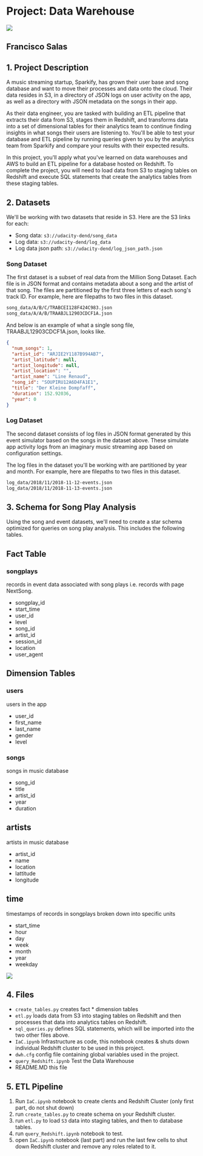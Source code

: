 # Project: Data Warehouse
![](https://i.imgur.com/YcVti0K.png)

## Francisco Salas
## 1. Project Description

A music streaming startup, Sparkify, has grown their user base and song database and want to move their processes and data onto the cloud. Their data resides in S3, in a directory of JSON logs on user activity on the app, as well as a directory with JSON metadata on the songs in their app.

As their data engineer, you are tasked with building an ETL pipeline that extracts their data from S3, stages them in Redshift, and transforms data into a set of dimensional tables for their analytics team to continue finding insights in what songs their users are listening to. You'll be able to test your database and ETL pipeline by running queries given to you by the analytics team from Sparkify and compare your results with their expected results.

In this project, you'll apply what you've learned on data warehouses and AWS to build an ETL pipeline for a database hosted on Redshift. To complete the project, you will need to load data from S3 to staging tables on Redshift and execute SQL statements that create the analytics tables from these staging tables.

## 2. Datasets

We'll be working with two datasets that reside in S3. Here are the S3 links for each:

- Song data: `s3://udacity-dend/song_data`
- Log data: `s3://udacity-dend/log_data`
- Log data json path: `s3://udacity-dend/log_json_path.json`

### Song Dataset

The first dataset is a subset of real data from the Million Song Dataset. Each file is in JSON format and contains metadata about a song and the artist of that song. The files are partitioned by the first three letters of each song's track ID. For example, here are filepaths to two files in this dataset.

```bash
song_data/A/B/C/TRABCEI128F424C983.json
song_data/A/A/B/TRAABJL12903CDCF1A.json
```
And below is an example of what a single song file, TRAABJL12903CDCF1A.json, looks like.
```json
{
  "num_songs": 1,
  "artist_id": "ARJIE2Y1187B994AB7",
  "artist_latitude": null,
  "artist_longitude": null,
  "artist_location": "",
  "artist_name": "Line Renaud",
  "song_id": "SOUPIRU12A6D4FA1E1",
  "title": "Der Kleine Dompfaff",
  "duration": 152.92036,
  "year": 0
}
```
### Log Dataset


The second dataset consists of log files in JSON format generated by this event simulator based on the songs in the dataset above. These simulate app activity logs from an imaginary music streaming app based on configuration settings.

The log files in the dataset you'll be working with are partitioned by year and month. For example, here are filepaths to two files in this dataset.

```bash
log_data/2018/11/2018-11-12-events.json
log_data/2018/11/2018-11-13-events.json
```

## 3. Schema for Song Play Analysis

Using the song and event datasets, we'll need to create a star schema optimized for queries on song play analysis. This includes the following tables.

## Fact Table
### songplays 
records in event data associated with song plays i.e. records with page NextSong.
- songplay_id
- start_time
- user_id
- level
- song_id
- artist_id
- session_id
- location
- user_agent
## Dimension Tables

### users 
users in the app
- user_id
- first_name
- last_name
- gender
- level

### songs
songs in music database
- song_id
- title
- artist_id
- year
- duration
## artists 
artists in music database
- artist_id
- name
- location
- lattitude
- longitude

## time
timestamps of records in songplays broken down into specific units
- start_time
- hour
- day
- week
- month
- year
- weekday


![](https://i.imgur.com/itUWmaz.png)


## 4. Files

- `create_tables.py` creates fact * dimension tables
- `etl.py` loads data from S3 into staging tables on Redshift and then processes that data into analytics tables on Redshift.
- `sql_queries.py` defines SQL statements, which will be imported into the two other files above.
- `IaC.ipynb` Infrastructure as code, this notebook creates & shuts down individual Redshift cluster to be used in this project.
- `dwh.cfg` config file containing global variables used in the project.
- `query_Redshift.ipynb` Test the Data Warehouse 
- README.MD this file

## 5. ETL Pipeline


1. Run `IaC.ipynb` notebook to create clents and Redshift Cluster (only first part, do not shut down)
2. run `create_tables.py` to create schema on your Redshift cluster.
3. run `etl.py` to load `S3` data into staging tables, and then to database tables.
4. run `query_Redshift.ipynb` notebook to test.
5. open `IaC.ipynb` notebook (last part) and run the last few cells to shut down Redshift cluster and remove any roles related to it.
